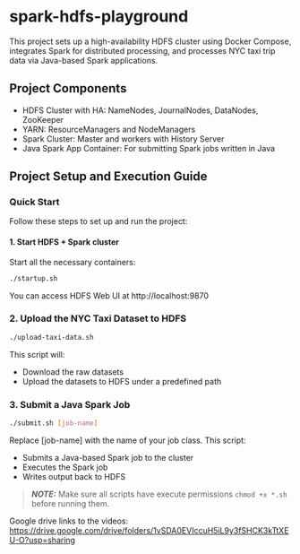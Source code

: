 # spark-hdfs-playground
This project sets up a high-availability HDFS cluster using Docker Compose, integrates Spark for distributed processing, and processes NYC taxi trip data via Java-based Spark applications.
## Project Components
- HDFS Cluster with HA: NameNodes, JournalNodes, DataNodes, ZooKeeper
- YARN: ResourceManagers and NodeManagers
- Spark Cluster: Master and workers with History Server
- Java Spark App Container: For submitting Spark jobs written in Java
## Project Setup and Execution Guide
### Quick Start
Follow these steps to set up and run the project:
#### 1. Start HDFS + Spark cluster
Start all the necessary containers:
```bash
./startup.sh
```
You can access HDFS Web UI at http://localhost:9870
### 2. Upload the NYC Taxi Dataset to HDFS
```bash
./upload-taxi-data.sh
```
This script will:
- Download the raw datasets
- Upload the datasets to HDFS under a predefined path
### 3. Submit a Java Spark Job
``` bash
./submit.sh [job-name]
```
Replace [job-name] with the name of your job class. This script:
- Submits a Java-based Spark job to the cluster
- Executes the Spark job
- Writes output back to HDFS

> **_NOTE:_**  Make sure all scripts have execute permissions ```chmod +x *.sh``` before running them.


Google drive links to the videos:
https://drive.google.com/drive/folders/1vSDA0EVIccuH5iL9y3fSHCK3kTtXEU-O?usp=sharing
